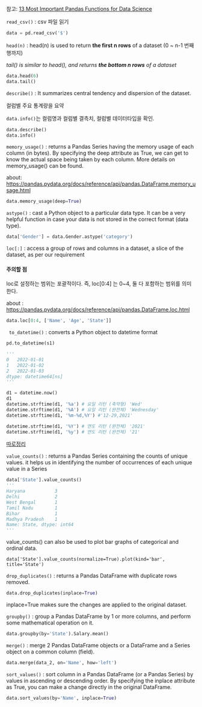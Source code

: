 참고: [13 Most Important Pandas Functions for Data Science](https://www.analyticsvidhya.com/blog/2021/05/pandas-functions-13-most-important/)



`read_csv()` : csv 파일 읽기

```python
data = pd.read_csv('$')
```



`head(n)` : head(n) is used to return **the first n rows** of a dataset (0 ~ n-1 번째 행까지)

*tail() is similar to head(), and returns **the bottom n rows** of a dataset*

```python
data.head(6)
data.tail()
```



`describe()` : It summarizes central tendency and dispersion of the dataset.

컬럼별 주요 통계량을 요약

`data.info()`는 컬럼명과 컬럼별 결측치, 컬럼별 데이터타입을 확인.

```python
data.describe()
data.info()
```



`memory_usage()` :  returns a Pandas Series having the memory usage of each column (in bytes). By specifying the deep attribute as True, we can get to know the actual space being taken by each column. More details on memory_usage() can be found.

about: https://pandas.pydata.org/docs/reference/api/pandas.DataFrame.memory_usage.html

```python
data.memory_usage(deep=True)
```



`astype()` : cast a Python object to a particular data type.  It can be a very helpful function in case your data is not stored in the correct format (data type).

```python
data['Gender'] = data.Gender.astype('category')
```



`loc[:]` : access a group of rows and columns in a dataset, a slice of the dataset, as per our requirement

#### 주의할 점

loc로 설정하는 범위는 포괄적이다. 즉, loc[0:4] 는 0~4, 둘 다 포함하는 범위를 의미한다.

about : https://pandas.pydata.org/docs/reference/api/pandas.DataFrame.loc.html

```python
data.loc[0:4, ['Name', 'Age', 'State']]
```



` to_datetime()` : converts a Python object to datetime format

```python
pd.to_datetime(s1)

'''
0   2022-01-01
1   2022-01-02
2   2022-01-03
dtype: datetime64[ns]
'''

d1 = datetime.now()
d1
datetime.strftime(d1, '%a') # 요일 리턴 (축약형) 'Wed'
datetime.strftime(d1, '%A') # 요일 리턴 (완전체) 'Wednesday'
datetime.strftime(d1, '%m-%d,%Y') #'12-29,2021'

datetime.strftime(d1, '%Y') # 연도 리턴 (완전체) '2021'
datetime.strftime(d1, '%y') # 연도 리턴 (완전체) '21'
```

[따로정리](https://github.com/SeoulStrech/TIL/blob/master/Python/%ED%8C%8C%EC%9D%B4%EC%8D%AC%20%EB%AC%B8%EB%B2%95/17_Pandas%20Method_datetime.md)



`value_counts()` : returns a Pandas Series containing the counts of unique values. it helps us in identifying the number of occurrences of each unique value in a Series

```python
data['State'].value_counts()
'''
Haryana           3
Delhi             2
West Bengal       1
Tamil Nadu        1
Bihar             1
Madhya Pradesh    1
Name: State, dtype: int64
'''
```
value_counts() can also be used to plot bar graphs of categorical and ordinal data.

`data['State'].value_counts(normalize=True).plot(kind='bar', title='State')`



`drop_duplicates()` : returns a Pandas DataFrame with duplicate rows removed.

```python
data.drop_duplicates(inplace=True)
```
inplace=True makes sure the changes are applied to the original dataset.



`groupby()` : group a Pandas DataFrame by 1 or more columns, and perform some mathematical operation on it.

```python
data.groupby(by='State').Salary.mean()
```



`merge()` : merge 2 Pandas DataFrame objects or a DataFrame and a Series object on a common column (field).

```python
data.merge(data_2, on='Name', how='left')
```



`sort_values()` :  sort column in a Pandas DataFrame (or a Pandas Series) by values in ascending or descending order. By specifying the inplace attribute as True, you can make a change directly in the original DataFrame.

```python
data.sort_values(by='Name', inplace=True)
```

